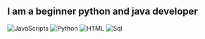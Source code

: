 ## I am a beginner python and java developer

![JavaScripts](https://img.shields.io/badge/-JavaScript-090909?style=flat&logo=JavaScript)
![Python](https://img.shields.io/badge/-Python-090909?style=flat&logo=Python)
![HTML](https://img.shields.io/badge/-HTML-090909?style=flat&logo=html)
![Sql](https://img.shields.io/badge/-Sql-090909?style=flat&logo=mysql)
